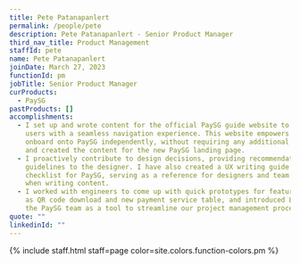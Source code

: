 ```yaml
---
title: Pete Patanapanlert
permalink: /people/pete
description: Pete Patanapanlert - Senior Product Manager
third_nav_title: Product Management
staffId: pete
name: Pete Patanapanlert
joinDate: March 27, 2023
functionId: pm
jobTitle: Senior Product Manager
curProducts:
  - PaySG
pastProducts: []
accomplishments:
  - I set up and wrote content for the official PaySG guide website to provide
    users with a seamless navigation experience. This website empowers users to
    onboard onto PaySG independently, without requiring any additional guidance,
    and created the content for the new PaySG landing page.
  - I proactively contribute to design decisions, providing recommendations and
    guidelines to the designer. I have also created a UX writing guide and
    checklist for PaySG, serving as a reference for designers and team members
    when writing content.
  - I worked with engineers to come up with quick prototypes for features such
    as QR code download and new payment service table, and introduced Linear to
    the PaySG team as a tool to streamline our project management process.
quote: ""
linkedinId: ""
---
```


{% include staff.html staff=page color=site.colors.function-colors.pm %}
